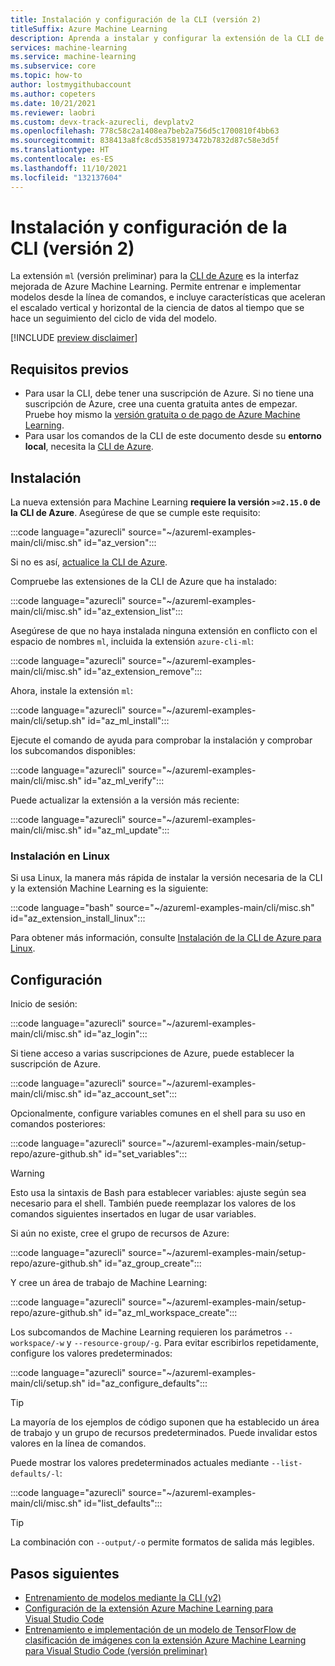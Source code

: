 ```yaml
---
title: Instalación y configuración de la CLI (versión 2)
titleSuffix: Azure Machine Learning
description: Aprenda a instalar y configurar la extensión de la CLI de Azure para Machine Learning.
services: machine-learning
ms.service: machine-learning
ms.subservice: core
ms.topic: how-to
author: lostmygithubaccount
ms.author: copeters
ms.date: 10/21/2021
ms.reviewer: laobri
ms.custom: devx-track-azurecli, devplatv2
ms.openlocfilehash: 778c58c2a1408ea7beb2a756d5c1700810f4bb63
ms.sourcegitcommit: 838413a8fc8cd53581973472b7832d87c58e3d5f
ms.translationtype: HT
ms.contentlocale: es-ES
ms.lasthandoff: 11/10/2021
ms.locfileid: "132137604"
---
```

# <a name="install-and-set-up-the-cli-v2"></a>Instalación y configuración de la CLI (versión 2)

La extensión `ml` (versión preliminar) para la [CLI de Azure](/cli/azure/) es la interfaz mejorada de Azure Machine Learning. Permite entrenar e implementar modelos desde la línea de comandos, e incluye características que aceleran el escalado vertical y horizontal de la ciencia de datos al tiempo que se hace un seguimiento del ciclo de vida del modelo.

[!INCLUDE [preview disclaimer](../../includes/machine-learning-preview-generic-disclaimer.md)]

## <a name="prerequisites"></a>Requisitos previos

- Para usar la CLI, debe tener una suscripción de Azure. Si no tiene una suscripción de Azure, cree una cuenta gratuita antes de empezar. Pruebe hoy mismo la [versión gratuita o de pago de Azure Machine Learning](https://azure.microsoft.com/free/).
- Para usar los comandos de la CLI de este documento desde su **entorno local**, necesita la [CLI de Azure](/cli/azure/install-azure-cli).

## <a name="installation"></a>Instalación

La nueva extensión para Machine Learning **requiere la versión `>=2.15.0` de la CLI de Azure**. Asegúrese de que se cumple este requisito:

:::code language="azurecli" source="~/azureml-examples-main/cli/misc.sh" id="az_version":::

Si no es así, [actualice la CLI de Azure](/cli/azure/update-azure-cli).

Compruebe las extensiones de la CLI de Azure que ha instalado:

:::code language="azurecli" source="~/azureml-examples-main/cli/misc.sh" id="az_extension_list":::

Asegúrese de que no haya instalada ninguna extensión en conflicto con el espacio de nombres `ml`, incluida la extensión `azure-cli-ml`:

:::code language="azurecli" source="~/azureml-examples-main/cli/misc.sh" id="az_extension_remove":::

Ahora, instale la extensión `ml`:

:::code language="azurecli" source="~/azureml-examples-main/cli/setup.sh" id="az_ml_install":::

Ejecute el comando de ayuda para comprobar la instalación y comprobar los subcomandos disponibles:

:::code language="azurecli" source="~/azureml-examples-main/cli/misc.sh" id="az_ml_verify":::

Puede actualizar la extensión a la versión más reciente:

:::code language="azurecli" source="~/azureml-examples-main/cli/misc.sh" id="az_ml_update":::

### <a name="installation-on-linux"></a>Instalación en Linux

Si usa Linux, la manera más rápida de instalar la versión necesaria de la CLI y la extensión Machine Learning es la siguiente:

:::code language="bash" source="~/azureml-examples-main/cli/misc.sh" id="az_extension_install_linux":::

Para obtener más información, consulte [Instalación de la CLI de Azure para Linux](/cli/azure/install-azure-cli-linux).

## <a name="set-up"></a>Configuración

Inicio de sesión:

:::code language="azurecli" source="~/azureml-examples-main/cli/misc.sh" id="az_login":::

Si tiene acceso a varias suscripciones de Azure, puede establecer la suscripción de Azure.

:::code language="azurecli" source="~/azureml-examples-main/cli/misc.sh" id="az_account_set":::

Opcionalmente, configure variables comunes en el shell para su uso en comandos posteriores:

:::code language="azurecli" source="~/azureml-examples-main/setup-repo/azure-github.sh" id="set_variables":::

> [!WARNING]
> Esto usa la sintaxis de Bash para establecer variables: ajuste según sea necesario para el shell. También puede reemplazar los valores de los comandos siguientes insertados en lugar de usar variables.

Si aún no existe, cree el grupo de recursos de Azure:

:::code language="azurecli" source="~/azureml-examples-main/setup-repo/azure-github.sh" id="az_group_create":::

Y cree un área de trabajo de Machine Learning:

:::code language="azurecli" source="~/azureml-examples-main/setup-repo/azure-github.sh" id="az_ml_workspace_create":::

Los subcomandos de Machine Learning requieren los parámetros `--workspace/-w` y `--resource-group/-g`. Para evitar escribirlos repetidamente, configure los valores predeterminados:

:::code language="azurecli" source="~/azureml-examples-main/cli/setup.sh" id="az_configure_defaults":::

> [!TIP]
> La mayoría de los ejemplos de código suponen que ha establecido un área de trabajo y un grupo de recursos predeterminados. Puede invalidar estos valores en la línea de comandos.

Puede mostrar los valores predeterminados actuales mediante `--list-defaults/-l`:

:::code language="azurecli" source="~/azureml-examples-main/cli/misc.sh" id="list_defaults":::

> [!TIP]
> La combinación con `--output/-o` permite formatos de salida más legibles.

## <a name="next-steps"></a>Pasos siguientes

- [Entrenamiento de modelos mediante la CLI (v2)](how-to-train-cli.md)
- [Configuración de la extensión Azure Machine Learning para Visual Studio Code](how-to-setup-vs-code.md)
- [Entrenamiento e implementación de un modelo de TensorFlow de clasificación de imágenes con la extensión Azure Machine Learning para Visual Studio Code (versión preliminar)](tutorial-train-deploy-image-classification-model-vscode.md)
